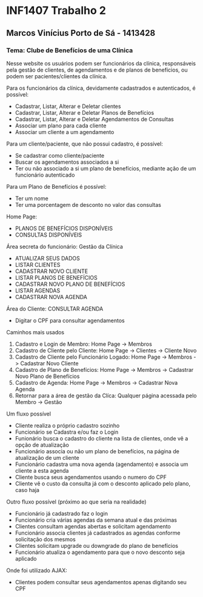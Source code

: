 # INF1407 Trabalho 2
## Marcos Vinícius Porto de Sá - 1413428
### Tema: Clube de Benefícios de uma Clínica

Nesse website os usuários podem ser funcionários da clínica, responsáveis pela gestão de clientes, de agendamentos e de planos de benefícios, ou podem ser pacientes/clientes da clínica.

Para os funcionários da clínica, devidamente cadastrados e autenticados,  é possível:
 - Cadastrar, Listar, Alterar e Deletar clientes
 - Cadastrar, Listar, Alterar e Deletar Planos de Benefícios
 - Cadastrar, Listar, Alterar e Deletar Agendamentos de Consultas
 - Associar um plano para cada cliente
 - Associar um cliente a um agendamento

Para um cliente/paciente, que não possui cadastro, é possível:
 - Se cadastrar como cliente/paciente
 - Buscar os agendamentos associados a si
 - Ter ou não associado a si um plano de benefícios, mediante ação de um funcionário autenticado


Para um Plano de Benefícios é possível:
 - Ter um nome
 - Ter uma porcentagem de desconto no valor das consultas

Home Page:
 - PLANOS DE BENEFÍCIOS DISPONÍVEIS
 - CONSULTAS DISPONÍVEIS

Área secreta do funcionário: Gestão da Clínica
 - ATUALIZAR SEUS DADOS
 - LISTAR CLIENTES
 - CADASTRAR NOVO CLIENTE
 - LISTAR PLANOS DE BENEFÍCIOS
 - CADASTRAR NOVO PLANO DE BENEFÍCIOS
 - LISTAR AGENDAS
 - CADASTRAR NOVA AGENDA

Área do Cliente: CONSULTAR AGENDA
 - Digitar o CPF para consultar agendamentos

Caminhos mais usados
1. Cadastro e Login de Membro: Home Page -> Membros
2. Cadastro de Cliente pelo Cliente: Home Page -> Clientes -> Cliente Novo
3. Cadastro de Cliente pelo Funcionário Logado: Home Page -> Membros -> Cadastrar Novo Cliente
4. Cadastro de Plano de Benefícios: Home Page -> Membros ->  Cadastrar Novo Plano de Benefícios
5. Cadastro de Agenda: Home Page -> Membros ->  Cadastrar Nova Agenda
6. Retornar para a área de gestão da Clíca: Qualquer página acessada pelo Membro -> Gestão


Um fluxo possível
 - Cliente realiza o próprio cadastro sozinho
 - Funcionário se Cadastra e/ou faz o Login
 - Funionário busca o cadastro do cliente na lista de clientes, onde vê a opção de atualização
 - Funcionário associa ou não um plano de benefícios, na página de atualização de um cliente
 - Funcionário cadastra uma nova agenda (agendamento) e associa um cliente a esta agenda
 - Cliente busca seus agendamentos usando o numero do CPF
 - Cliente vê o custo da consulta já com o desconto aplicado pelo plano, caso haja

Outro fluxo possível (próximo ao que seria na realidade)
 - Funcionário já cadastrado faz o login
 - Funcionário cria várias agendas da semana atual e das próximas
 - Clientes consultam agendas abertas e solicitam agendamento
 - Funcionário associa clientes já cadastrados as agendas conforme solicitação dos mesmos
 - Clientes solicitam upgrade ou downgrade do plano de benefícios
 - Funcionário atualiza o agendamento para que o novo desconto seja aplicado

Onde foi utilizado AJAX:
 - Clientes podem consultar seus agendamentos apenas digitando seu CPF












